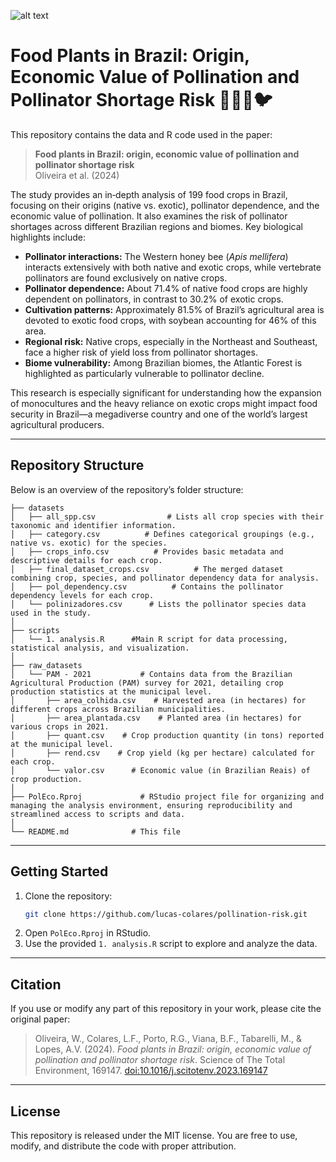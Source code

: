 ![alt text](https://i.imgur.com/fYESZw3.png)
# Food Plants in Brazil: Origin, Economic Value of Pollination and Pollinator Shortage Risk 🐝🦋🦇🐦

This repository contains the data and R code used in the paper:

> **Food plants in Brazil: origin, economic value of pollination and pollinator shortage risk**  
> Oliveira et al. (2024)

The study provides an in‐depth analysis of 199 food crops in Brazil, focusing on their origins (native vs. exotic), pollinator dependence, and the economic value of pollination. It also examines the risk of pollinator shortages across different Brazilian regions and biomes. Key biological highlights include:
  
- **Pollinator interactions:** The Western honey bee (*Apis mellifera*) interacts extensively with both native and exotic crops, while vertebrate pollinators are found exclusively on native crops.
- **Pollinator dependence:** About 71.4% of native food crops are highly dependent on pollinators, in contrast to 30.2% of exotic crops.
- **Cultivation patterns:** Approximately 81.5% of Brazil’s agricultural area is devoted to exotic food crops, with soybean accounting for 46% of this area.
- **Regional risk:** Native crops, especially in the Northeast and Southeast, face a higher risk of yield loss from pollinator shortages.
- **Biome vulnerability:** Among Brazilian biomes, the Atlantic Forest is highlighted as particularly vulnerable to pollinator decline.

This research is especially significant for understanding how the expansion of monocultures and the heavy reliance on exotic crops might impact food security in Brazil—a megadiverse country and one of the world’s largest agricultural producers.

---

## Repository Structure

Below is an overview of the repository’s folder structure:

```
├── datasets
│   ├── all_spp.csv                # Lists all crop species with their taxonomic and identifier information.
│   ├── category.csv          # Defines categorical groupings (e.g., native vs. exotic) for the species.
│   ├── crops_info.csv          # Provides basic metadata and descriptive details for each crop.
│   ├── final_dataset_crops.csv          # The merged dataset combining crop, species, and pollinator dependency data for analysis.
│   ├── pol_dependency.csv          # Contains the pollinator dependency levels for each crop.
│   └── polinizadores.csv      # Lists the pollinator species data used in the study.
│
├── scripts
│   └── 1. analysis.R      #Main R script for data processing, statistical analysis, and visualization.
│
├── raw_datasets
│   └── PAM - 2021           # Contains data from the Brazilian Agricultural Production (PAM) survey for 2021, detailing crop production statistics at the municipal level.
│       ├── area_colhida.csv    # Harvested area (in hectares) for different crops across Brazilian municipalities.
│       ├── area_plantada.csv    # Planted area (in hectares) for various crops in 2021.
│       ├── quant.csv    # Crop production quantity (in tons) reported at the municipal level.
│       ├── rend.csv    # Crop yield (kg per hectare) calculated for each crop.
│       └── valor.csv      # Economic value (in Brazilian Reais) of crop production.
│
├── PolEco.Rproj             # RStudio project file for organizing and managing the analysis environment, ensuring reproducibility and streamlined access to scripts and data.
│
└── README.md              # This file
```

---

## Getting Started  

1. Clone the repository:  
   ```bash  
   git clone https://github.com/lucas-colares/pollination-risk.git  
   ```  
2. Open `PolEco.Rproj` in RStudio.  
3. Use the provided `1. analysis.R` script to explore and analyze the data.  

---

## Citation

If you use or modify any part of this repository in your work, please cite the original paper:

> Oliveira, W., Colares, L.F., Porto, R.G., Viana, B.F., Tabarelli, M., & Lopes, A.V. (2024). *Food plants in Brazil: origin, economic value of pollination and pollinator shortage risk*. Science of The Total Environment, 169147. [doi:10.1016/j.scitotenv.2023.169147](https://doi.org/10.1016/j.scitotenv.2023.169147)

---

## License

This repository is released under the MIT license. You are free to use, modify, and distribute the code with proper attribution.
